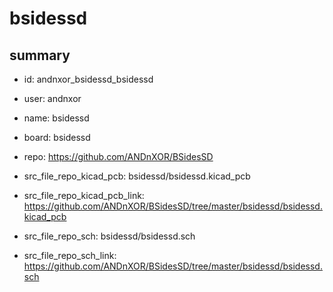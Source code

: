 # bsidessd
 
## summary 
* id: andnxor_bsidessd_bsidessd
* user: andnxor
* name: bsidessd
* board: bsidessd
* repo: https://github.com/ANDnXOR/BSidesSD
* src_file_repo_kicad_pcb: bsidessd/bsidessd.kicad_pcb
* src_file_repo_kicad_pcb_link: https://github.com/ANDnXOR/BSidesSD/tree/master/bsidessd/bsidessd.kicad_pcb


* src_file_repo_sch: bsidessd/bsidessd.sch
* src_file_repo_sch_link: https://github.com/ANDnXOR/BSidesSD/tree/master/bsidessd/bsidessd.sch






